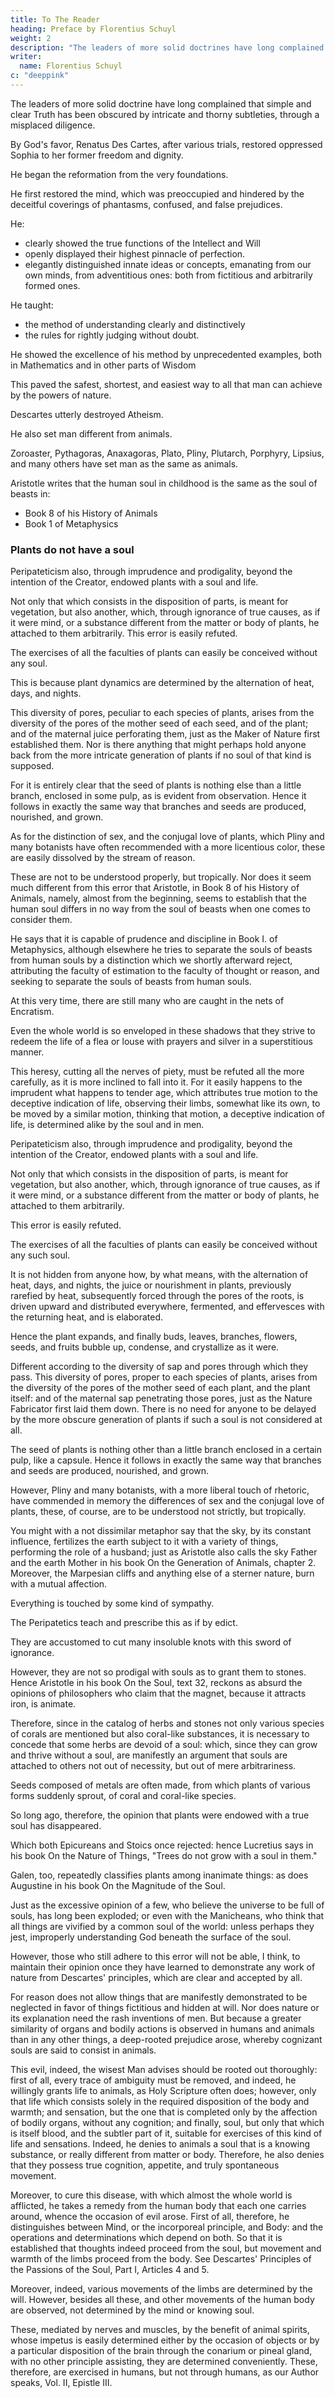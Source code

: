 ```yaml
---
title: To The Reader
heading: Preface by Florentius Schuyl
weight: 2
description: "The leaders of more solid doctrines have long complained that simple and clear Truth has been obscured by obscure subtleties."
writer:
  name: Florentius Schuyl
c: "deeppink"
---
```



The leaders of more solid doctrine have long complained that simple and clear Truth has been obscured by intricate and thorny subtleties, through a misplaced diligence. 

<!-- To them, nothing seemed more unjust than the barren mask of truth, lying with difficult trifles and the subtleties of shadowy disputes and contentions, pretending to be true Wisdom, having invaded the sacred seat of truth. 

And nothing is more shameful than to give undoubted assent to slippery opinions solely for the sake of custom or sect, or some other prejudice. 

To judge imprudently before things are clearly and distinctly understood. And so, from the Intellect, the Lord and Dictator of all things, to make itself a slave to its own inconstancy and to the desires of others. 

Thus detesting the yoke of received servitude, they ardently desired with the most fervent wishes that divine Wisdom might finally be liberated from the deceptions of opinions. Yet very few have lent helping hands to this noble work.  -->

<!-- Of those driven by a desire for Truth of a nobler kind, some have aimed only to uncover errors, not to correct them: they have hesitated and disputed, not learnedly demonstrated, and have stopped at refutations. 

But others, even after rejecting certain false opinions, have substituted true ones, but soon, by the same fate as those attempts, which decorate a new roof while threatening ruin, they have proven to be perishable. Until finally, -->


By God's favor, Renatus Des Cartes, after various trials, restored oppressed Sophia to her former freedom and dignity. 

He began the reformation from the very foundations.

He first restored the mind, which was preoccupied and hindered by the deceitful coverings of phantasms, confused, and false prejudices.

He:
- clearly showed the true functions of the Intellect and Will
- openly displayed their highest pinnacle of perfection. 
- elegantly distinguished innate ideas or concepts, emanating from our own minds, from adventitious ones: both from fictitious and arbitrarily formed ones.

He taught:
- the method of understanding clearly and distinctively
- the rules for rightly judging without doubt. 

He showed the excellence of his method by unprecedented examples, both in Mathematics and in other parts of Wisdom

This paved the safest, shortest, and easiest way to all that man can achieve by the powers of nature.

<!-- For which reason, immortal praises are certainly due to him. Especially for the triumph reported against the atheists: having indeed proved the spirituality of the human mind and the existence of the Most High God, and the total dependence of all creatures on the Creator, Preserver, and Helper.

He exhibited that Incomprehensible Being of Beings, the Most High God, so clearly and distinctly to our thoughts that nothing is seen more accurately by the eyes or other senses: and not even mathematical truths can be demonstrated more clearly and distinctly.

He clearly proved by that light how the essences and operations of creatures depend entirely on the knowledge of God himself.  -->

<!-- Thus God is Alpha and Omega in every respect. Towards which all his labors aim alone: as they openly declare according to his pious preface prefixed to his sublime Meditations, all his philosophical endeavors: of which he seeks glory not from anywhere else but from the glory of God himself. 

But indeed, having laid this most solid foundation of Piety, that is, of all virtues, to -->

Descartes utterly destroyed Atheism. 

He also set man different from animals. 

<!-- , he wanted to defeat that most abominable opinion which, by profaning the incorporeal and incorruptible Mind, by which reason man is said to be the special image of God, attempts, by an excessive affinity with beasts, to change man into beasts, and beasts into men, by a certain vile metamorphosis and metempsychosis.

Which vanity, as a sort of invention of the Devil, is rightly detested by Blessed Chrysostom. Homily 4. Acts. 

Rejecting it; for philosophers have always acted in this way, that they may show that our race differs in no way from beasts. And indeed, it is more notorious than many philosophers of no small note have held this opinion, as it is well known that  -->

Zoroaster, Pythagoras, Anaxagoras, Plato, Pliny, Plutarch, Porphyry, Lipsius, and many others have set man as the same as animals. 

<!-- And it seems not far removed from this error that  -->

Aristotle writes that the human soul in childhood is the same as the soul of beasts in:
- Book 8 of his History of Animals
- Book 1 of Metaphysics

<!-- which he also declares in , although elsewhere he endeavors to separate the souls of beasts from human souls by a distinction, which we reject shortly afterward, attributing the faculty of estimation to the faculty of thought or reason, and seeking to separate the souls of beasts from human souls. 

There are not lacking even now many followers of Encratism. Indeed, even the whole world is so enveloped in these shadows that they strive to redeem the life of a flea or louse with prayers and silver in a superstitious manner.

This heresy, cutting all the nerves of piety, must be refuted all the more carefully, as it is more inclined to fall into it. For it easily happens to the imprudent what happens to tender age, which attributes true motion to the deceptive indication of life, observing their limbs, somewhat like its own, to be moved by a similar motion, thinking that motion, a deceptive indication of life, is determined alike by the soul and in men.  -->


### Plants do not have a soul

Peripateticism also, through imprudence and prodigality, beyond the intention of the Creator, endowed plants with a soul and life.

Not only that which consists in the disposition of parts, is meant for vegetation, but also another, which, through ignorance of true causes, as if it were mind, or a substance different from the matter or body of plants, he attached to them arbitrarily. This error is easily refuted.

The exercises of all the faculties of plants can easily be conceived without any soul. 

This is because plant dynamics are determined by the alternation of heat, days, and nights.

<!--  the juice or nourishment in plants, previously rarefied by heat, subsequently forced through the pores of the roots, is driven upward and distributed everywhere, fermented, and effervesces with the returning heat, and is elaborated. 

Hence the plant is distended, and finally the eyes, leaves, branches, flowers, seeds, and fruits boil up, condense, and crystallize as it were. Different indeed for the diversity of juice and pores through which it passes.  -->

This diversity of pores, peculiar to each species of plants, arises from the diversity of the pores of the mother seed of each seed, and of the plant; and of the maternal juice perforating them, just as the Maker of Nature first established them. Nor is there anything that might perhaps hold anyone back from the more intricate generation of plants if no soul of that kind is supposed.

For it is entirely clear that the seed of plants is nothing else than a little branch, enclosed in some pulp, as is evident from observation. Hence it follows in exactly the same way that branches and seeds are produced, nourished, and grown. 

As for the distinction of sex, and the conjugal love of plants, which Pliny and many botanists have often recommended with a more licentious color, these are easily dissolved by the stream of reason. 

These are not to be understood properly, but tropically. Nor does it seem much different from this error that Aristotle, in Book 8 of his History of Animals, namely, almost from the beginning, seems to establish that the human soul differs in no way from the soul of beasts when one comes to consider them. 

He says that it is capable of prudence and discipline in Book I. of Metaphysics, although elsewhere he tries to separate the souls of beasts from human souls by a distinction which we shortly afterward reject, attributing the faculty of estimation to the faculty of thought or reason, and seeking to separate the souls of beasts from human souls. 

At this very time, there are still many who are caught in the nets of Encratism.

Even the whole world is so enveloped in these shadows that they strive to redeem the life of a flea or louse with prayers and silver in a superstitious manner.

This heresy, cutting all the nerves of piety, must be refuted all the more carefully, as it is more inclined to fall into it. For it easily happens to the imprudent what happens to tender age, which attributes true motion to the deceptive indication of life, observing their limbs, somewhat like its own, to be moved by a similar motion, thinking that motion, a deceptive indication of life, is determined alike by the soul and in men. 

Peripateticism also, through imprudence and prodigality, beyond the intention of the Creator, endowed plants with a soul and life. 

Not only that which consists in the disposition of parts, is meant for vegetation, but also another, which, through ignorance of true causes, as if it were mind, or a substance different from the matter or body of plants, he attached to them arbitrarily. 

This error is easily refuted. 

The exercises of all the faculties of plants can easily be conceived without any such soul. 

It is not hidden from anyone how, by what means, with the alternation of heat, days, and nights, the juice or nourishment in plants, previously rarefied by heat, subsequently forced through the pores of the roots, is driven upward and distributed everywhere, fermented, and effervesces with the returning heat, and is elaborated. 

<!-- Hence the plant is distended, and finally the eyes, leaves, branches, flowers, seeds, and fruits boil up, condense -->

Hence the plant expands, and finally buds, leaves, branches, flowers, seeds, and fruits bubble up, condense, and crystallize as it were. 

Different according to the diversity of sap and pores through which they pass. This diversity of pores, proper to each species of plants, arises from the diversity of the pores of the mother seed of each plant, and the plant itself: and of the maternal sap penetrating those pores, just as the Nature Fabricator first laid them down. There is no need for anyone to be delayed by the more obscure generation of plants if such a soul is not considered at all.

The seed of plants is nothing other than a little branch enclosed in a certain pulp, like a capsule. Hence it follows in exactly the same way that branches and seeds are produced, nourished, and grown.

However, Pliny and many botanists, with a more liberal touch of rhetoric, have commended in memory the differences of sex and the conjugal love of plants, these, of course, are to be understood not strictly, but tropically. 

You might with a not dissimilar metaphor say that the sky, by its constant influence, fertilizes the earth subject to it with a variety of things, performing the role of a husband; just as Aristotle also calls the sky Father and the earth Mother in his book On the Generation of Animals, chapter 2. Moreover, the Marpesian cliffs and anything else of a sterner nature, burn with a mutual affection. 

Everything is touched by some kind of sympathy.

The Peripatetics teach and prescribe this as if by edict.

They are accustomed to cut many insoluble knots with this sword of ignorance. 

However, they are not so prodigal with souls as to grant them to stones. Hence Aristotle in his book On the Soul, text 32, reckons as absurd the opinions of philosophers who claim that the magnet, because it attracts iron, is animate.

Therefore, since in the catalog of herbs and stones not only various species of corals are mentioned but also coral-like substances, it is necessary to concede that some herbs are devoid of a soul: which, since they can grow and thrive without a soul, are manifestly an argument that souls are attached to others not out of necessity, but out of mere arbitrariness. 

Seeds composed of metals are often made, from which plants of various forms suddenly sprout, of coral and coral-like species.

So long ago, therefore, the opinion that plants were endowed with a true soul has disappeared. 

Which both Epicureans and Stoics once rejected: hence Lucretius says in his book On the Nature of Things, "Trees do not grow with a soul in them." 

Galen, too, repeatedly classifies plants among inanimate things: as does Augustine in his book On the Magnitude of the Soul.

Just as the excessive opinion of a few, who believe the universe to be full of souls, has long been exploded; or even with the Manicheans, who think that all things are vivified by a common soul of the world: unless perhaps they jest, improperly understanding God beneath the surface of the soul.

However, those who still adhere to this error will not be able, I think, to maintain their opinion once they have learned to demonstrate any work of nature from Descartes' principles, which are clear and accepted by all. 

For reason does not allow things that are manifestly demonstrated to be neglected in favor of things fictitious and hidden at will. Nor does nature or its explanation need the rash inventions of men. But because a greater similarity of organs and bodily actions is observed in humans and animals than in any other things, a deep-rooted prejudice arose, whereby cognizant souls are said to consist in animals.

This evil, indeed, the wisest Man advises should be rooted out thoroughly: first of all, every trace of ambiguity must be removed, and indeed, he willingly grants life to animals, as Holy Scripture often does; however, only that life which consists solely in the required disposition of the body and warmth; and sensation, but the one that is completed only by the affection of bodily organs, without any cognition; and finally, soul, but only that which is itself blood, and the subtler part of it, suitable for exercises of this kind of life and sensations. Indeed, he denies to animals a soul that is a knowing substance, or really different from matter or body. Therefore, he also denies that they possess true cognition, appetite, and truly spontaneous movement. 

Moreover, to cure this disease, with which almost the whole world is afflicted, he takes a remedy from the human body that each one carries around, whence the occasion of evil arose. First of all, therefore, he distinguishes between Mind, or the incorporeal principle, and Body: and the operations and determinations which depend on both. So that it is established that thoughts indeed proceed from the soul, but movement and warmth of the limbs proceed from the body. See Descartes' Principles of the Passions of the Soul, Part I, Articles 4 and 5.

Moreover, indeed, various movements of the limbs are determined by the will. However, besides all these, and other movements of the human body are observed, not determined by the mind or knowing soul.

These, mediated by nerves and muscles, by the benefit of animal spirits, whose impetus is easily determined either by the occasion of objects or by a particular disposition of the brain through the conarium or pineal gland, with no other principle assisting, they are determined conveniently. These, therefore, are exercised in humans, but not through humans, as our Author speaks, Vol. II, Epistle III.

